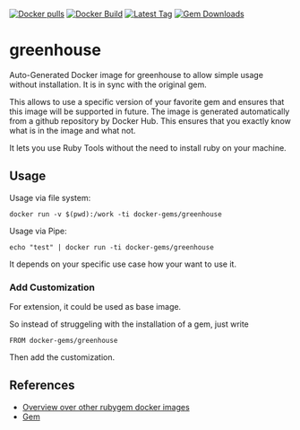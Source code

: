 [![Docker pulls](https://img.shields.io/docker/pulls/rubygem/greenhouse.svg)](https://hub.docker.com/r/rubygem/greenhouse/)
[![Docker Build](https://img.shields.io/docker/automated/rubygem/greenhouse.svg)](https://hub.docker.com/r/rubygem/greenhouse/)
[![Latest Tag](https://img.shields.io/github/tag/docker-rubygem/greenhouse.svg)](https://hub.docker.com/r/rubygem/greenhouse/)
[![Gem Downloads](https://img.shields.io/gem/dt/greenhouse.svg)](https://rubygems.org/gems/greenhouse/)
# greenhouse

Auto-Generated Docker image for greenhouse to allow simple usage without installation.
It is in sync with the original gem.

This allows to use a specific version of your favorite gem and ensures that this image will be supported in future.
The image is generated automatically from a github repository by Docker Hub.
This ensures that you exactly know what is in the image and what not.

It lets you use Ruby Tools without the need to install ruby on your machine.

## Usage

Usage via file system:

`docker run -v $(pwd):/work -ti docker-gems/greenhouse`

Usage via Pipe:

`echo "test" | docker run -ti docker-gems/greenhouse`

It depends on your specific use case how your want to use it.

### Add Customization

For extension, it could be used as base image.

So instead of struggeling with the installation of a gem, just write

`FROM docker-gems/greenhouse`

Then add the customization.

## References

 - [Overview over other rubygem docker images](https://github.com/thinkbot/docker-rubygem)
 - [Gem](https://rubygems.org/gems/greenhouse/)
